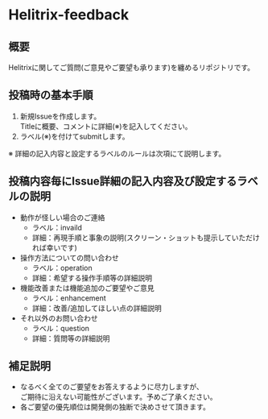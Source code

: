 # Helitrix-feedback

## 概要
Helitrixに関してご質問(ご意見やご要望も承ります)を纏めるリポジトリです。  

## 投稿時の基本手順
1. 新規Issueを作成します。  
Titleに概要、コメントに詳細(※)を記入してください。
2. ラベル(※)を付けてsubmitします。  

※ 詳細の記入内容と設定するラベルのルールは次項にて説明します。

## 投稿内容毎にIssue詳細の記入内容及び設定するラベルの説明
- 動作が怪しい場合のご連絡
  - ラベル：invaild
  - 詳細：再現手順と事象の説明(スクリーン・ショットも提示していただければ幸いです)
- 操作方法についての問い合わせ
  - ラベル：operation
  - 詳細：希望する操作手順等の詳細説明
- 機能改善または機能追加のご要望やご意見
  - ラベル：enhancement
  - 詳細：改善/追加してほしい点の詳細説明
- それ以外のお問い合わせ
  - ラベル：question
  - 詳細：質問等の詳細説明

## 補足説明
- なるべく全てのご要望をお答えするように尽力しますが、  
ご期待に沿えない可能性がございます。予めご了承ください。
- 各ご要望の優先順位は開発側の独断で決めさせて頂きます。



